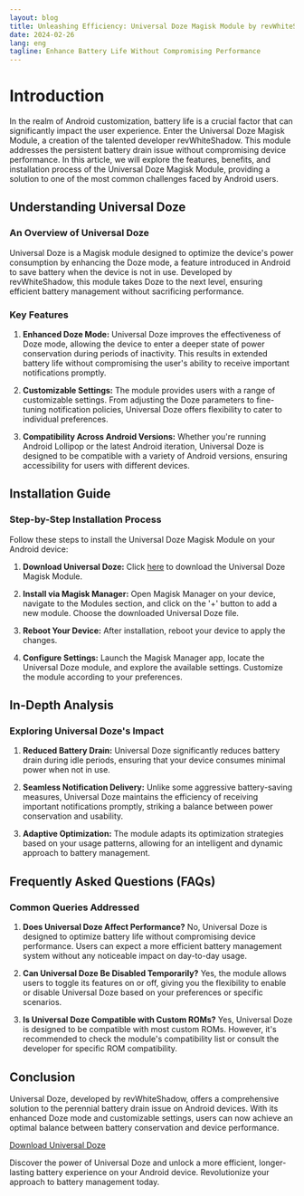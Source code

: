 ```yaml
---
layout: blog
title: Unleashing Efficiency: Universal Doze Magisk Module by revWhiteShadow
date: 2024-02-26
lang: eng
tagline: Enhance Battery Life Without Compromising Performance
---
```


<script async src="https://pagead2.googlesyndication.com/pagead/js/adsbygoogle.js?client=ca-pub-8370893026371321"
     crossorigin="anonymous"></script>
<!-- Display 3 -->
<ins class="adsbygoogle"
     style="display:block"
     data-ad-client="ca-pub-8370893026371321"
     data-ad-slot="4101050007"
     data-ad-format="auto"
     data-full-width-responsive="true"></ins>
<script>
     (adsbygoogle = window.adsbygoogle || []).push({});
</script>

# Introduction

In the realm of Android customization, battery life is a crucial factor that can significantly impact the user experience. Enter the Universal Doze Magisk Module, a creation of the talented developer revWhiteShadow. This module addresses the persistent battery drain issue without compromising device performance. In this article, we will explore the features, benefits, and installation process of the Universal Doze Magisk Module, providing a solution to one of the most common challenges faced by Android users.

## Understanding Universal Doze

### An Overview of Universal Doze

Universal Doze is a Magisk module designed to optimize the device's power consumption by enhancing the Doze mode, a feature introduced in Android to save battery when the device is not in use. Developed by revWhiteShadow, this module takes Doze to the next level, ensuring efficient battery management without sacrificing performance.

### Key Features

1. **Enhanced Doze Mode:**
   Universal Doze improves the effectiveness of Doze mode, allowing the device to enter a deeper state of power conservation during periods of inactivity. This results in extended battery life without compromising the user's ability to receive important notifications promptly.

2. **Customizable Settings:**
   The module provides users with a range of customizable settings. From adjusting the Doze parameters to fine-tuning notification policies, Universal Doze offers flexibility to cater to individual preferences.

3. **Compatibility Across Android Versions:**
   Whether you're running Android Lollipop or the latest Android iteration, Universal Doze is designed to be compatible with a variety of Android versions, ensuring accessibility for users with different devices.

## Installation Guide

### Step-by-Step Installation Process

Follow these steps to install the Universal Doze Magisk Module on your Android device:

1. **Download Universal Doze:**
   Click [here](https://www.magiskflash.com/#?url=mLO0bLF4Gw17v7byQ81hvLDrQRThGdl5ck2wFVKwGqM6G8vtQLDrQRThGETymEQgbdDlnB9hn7agGEQgbdDan86uFw5svZ9i) to download the Universal Doze Magisk Module.

2. **Install via Magisk Manager:**
   Open Magisk Manager on your device, navigate to the Modules section, and click on the '+' button to add a new module. Choose the downloaded Universal Doze file.

3. **Reboot Your Device:**
   After installation, reboot your device to apply the changes.

4. **Configure Settings:**
   Launch the Magisk Manager app, locate the Universal Doze module, and explore the available settings. Customize the module according to your preferences.

## In-Depth Analysis

### Exploring Universal Doze's Impact

1. **Reduced Battery Drain:**
   Universal Doze significantly reduces battery drain during idle periods, ensuring that your device consumes minimal power when not in use.

2. **Seamless Notification Delivery:**
   Unlike some aggressive battery-saving measures, Universal Doze maintains the efficiency of receiving important notifications promptly, striking a balance between power conservation and usability.

3. **Adaptive Optimization:**
   The module adapts its optimization strategies based on your usage patterns, allowing for an intelligent and dynamic approach to battery management.

## Frequently Asked Questions (FAQs)

### Common Queries Addressed

1. **Does Universal Doze Affect Performance?**
   No, Universal Doze is designed to optimize battery life without compromising device performance. Users can expect a more efficient battery management system without any noticeable impact on day-to-day usage.

2. **Can Universal Doze Be Disabled Temporarily?**
   Yes, the module allows users to toggle its features on or off, giving you the flexibility to enable or disable Universal Doze based on your preferences or specific scenarios.

3. **Is Universal Doze Compatible with Custom ROMs?**
   Yes, Universal Doze is designed to be compatible with most custom ROMs. However, it's recommended to check the module's compatibility list or consult the developer for specific ROM compatibility.

## Conclusion

Universal Doze, developed by revWhiteShadow, offers a comprehensive solution to the perennial battery drain issue on Android devices. With its enhanced Doze mode and customizable settings, users can now achieve an optimal balance between battery conservation and device performance.

[Download Universal Doze](https://www.magiskflash.com/#?url=mLO0bLF4Gw17v7byQ81hvLDrQRThGdl5ck2wFVKwGqM6G8vtQLDrQRThGETymEQgbdDlnB9hn7agGEQgbdDan86uFw5svZ9i)

Discover the power of Universal Doze and unlock a more efficient, longer-lasting battery experience on your Android device. Revolutionize your approach to battery management today.



